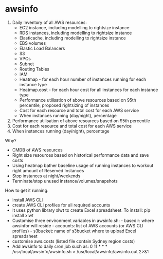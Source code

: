 # awsinfo

1. Daily Inventory of all AWS resources:
    - EC2 instance, including modelling to rightsize instance
    - RDS instances, including modelling to rightsize instance
    - Elasticache, including modelling to rightsize instance
    - EBS volumes
    - Elastic Load Balancers
    - S3
    - VPCs
    - Subnet
    - Routing Tables
    - IAM
    - Heatmap - for each hour number of instances running for each instance type
    - Heatmap.cost - for each hour cost for all instances for each instance type
    - Performance utilisation of above resources based on 95th percentile, proposed rightsizing of instances
    - Cost for each resource and total cost for each AWS service
    - When instances running (day/night), percentage
2. Performance utilisation of above resources based on 95th percentile
3. Cost for each resource and total cost for each AWS service
4. When instances running (day/night), percentage


Why?
- CMDB of AWS resources
- Right size resources based on historical performance data and save costs
- Using heatmap bather baseline usage of running instances to workout right amount of Reserved Instances
- Stop instances at night/weekends 
- Terminate/stop unused instance/volumes/snapshots

How to get it running:
- Install AWS CLI
- create AWS CLI profiles for all required accounts
- It uses python library xlwt to create Excel spreadsheet. To install: pip install xlwt
- Customise three environment variables in awsinfo.sh:
       - basedir: where awsinfor will reside
       - accounts: list of AWS accounts (or AWS CLI profiles)
       - s3bucket: name of s3bucket where to upload Excel spreadsheet
- customise aws.costs (listed file contain Sydney region costs)
- Add awsinfo to daily cron job such as: 0 11 * * * /usr/local/awsinfo/awsinfo.sh > /usr/local/awsinfo/awsinfo.out 2>&1
